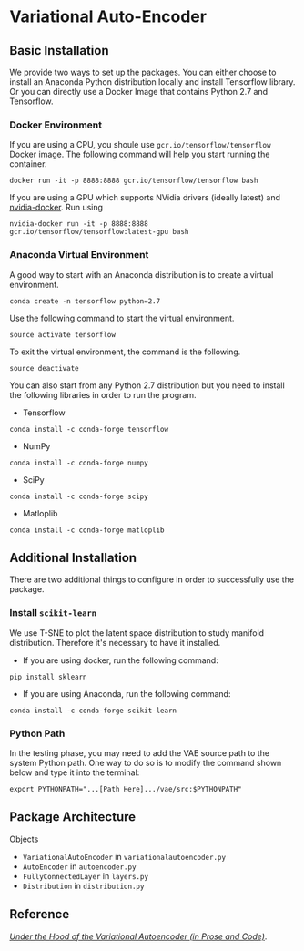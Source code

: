 # Variational Auto-Encoder

## Basic Installation
We provide two ways to set up the packages. You can either choose to 
install an Anaconda Python distribution locally and install Tensorflow 
library. Or you can directly use a Docker Image that contains Python 2.7 
and Tensorflow.

### Docker Environment
If you are using a CPU, you shoule use `gcr.io/tensorflow/tensorflow` 
Docker image. The following command will help you start running the 
container.
```
docker run -it -p 8888:8888 gcr.io/tensorflow/tensorflow bash
```

If you are using a GPU which supports NVidia drivers (ideally latest) 
and [nvidia-docker](https://github.com/NVIDIA/nvidia-docker). Run using

```
nvidia-docker run -it -p 8888:8888 gcr.io/tensorflow/tensorflow:latest-gpu bash
```

### Anaconda Virtual Environment
A good way to start with an Anaconda distribution is to create a virtual
 environment.

```
conda create -n tensorflow python=2.7
```

Use the following command to start the virtual environment.

```
source activate tensorflow
```

To exit the virtual environment, the command is the following.

```
source deactivate
```

You can also start from any Python 2.7 distribution but you need to 
install the following libraries in order to run the program. 

* Tensorflow

```conda install -c conda-forge tensorflow```

* NumPy

```conda install -c conda-forge numpy```

* SciPy

```conda install -c conda-forge scipy```

* Matloplib

```conda install -c conda-forge matloplib```

## Additional Installation
There are two additional things to configure in order to successfully 
use the package.

### Install `scikit-learn`
We use T-SNE to plot the latent space distribution to study manifold 
distribution. Therefore it's necessary to have it installed.

* If you are using docker, run the following command:

```pip install sklearn```

* If you are using Anaconda, run the following command:

```conda install -c conda-forge scikit-learn```

### Python Path
In the testing phase, you may need to add the VAE source path to the 
system Python path. One way to do so is to modify the command shown 
below and type it into the terminal:

```
export PYTHONPATH="...[Path Here].../vae/src:$PYTHONPATH"
```

## Package Architecture
Objects

* `VariationalAutoEncoder` in `variationalautoencoder.py`
* `AutoEncoder` in `autoencoder.py`
* `FullyConnectedLayer` in `layers.py`
* `Distribution` in `distribution.py`

## Reference
[*Under the Hood of the Variational Autoencoder (in Prose and Code)*](http://blog.fastforwardlabs.com/post/149329060653/under-the-hood-of-the-variational-autoencoder-in).
 
